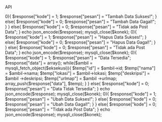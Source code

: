API 
<?php
require("koneksi.php");

if($_SERVER["REQUEST_METHOD"] == "POST"){
    $nama = $_POST["nama"];
    $lokasi = $_POST["lokasi"];
    $deskripsi = $_POST["deskripsi"];
    $urlmap = $_POST["urlmap"];
    
    $perintah = "INSERT INTO tbl_mixuewongkito (nama, lokasi, deskripsi, urlmap) VALUES ('$nama', '$lokasi', '$deskripsi', '$urlmap')";
    $eksekusi = mysqli_query($konek, $perintah);
    $cek = mysqli_affected_rows($konek);
    
    if($cek>0){
        $response["kode"] = 1;
        $response["pesan"] = "Tambah Data Sukses!";
    }
    else{
        $response["kode"] = 0;
        $response["pesan"] = "Tambah Data Gagal!";
    }
}
else{
    $response["kode"] = 0;
    $response["pesan"] = "Tidak ada Post Data";
}

echo json_encode($response);
mysqli_close($konek);


<?php
require("koneksi.php");

if($_SERVER["REQUEST_METHOD"] == "POST"){
    $id = $_POST["id"];
    
    $perintah = "DELETE FROM tbl_mixuewongkito WHERE id='$id'";
    $eksekusi = mysqli_query($konek, $perintah);
    $cek = mysqli_affected_rows($konek);
    
    if($cek>0){
        $response["kode"] = 1;
        $response["pesan"] = "Hapus Data Sukses!";
    }
    else{
        $response["kode"] = 0;
        $response["pesan"] = "Hapus Data Gagal!";
    }
}
else{
    $response["kode"] = 0;
    $response["pesan"] = "Tidak ada Post Data";
}

echo json_encode($response);
mysqli_close($konek);

<?php
    $db_host = "localhost";
    $db_name = "id20921000_dbmixuewongkito";
    $db_user = "id20921000_usermixuewongkito";
    $db_pass = "Mixuewongkito01*";
    
    $konek = mysqli_connect($db_host, $db_user, $db_pass, $db_name) or die("Database Tidak Terhubung");


<?php
    require("koneksi.php");
    
    $perintah = "SELECT * FROM tbl_mixuewongkito";
    $eksekusi = mysqli_query($konek, $perintah);
    
    $cek = mysqli_affected_rows($konek);
    
    if($cek>0){
        $response["kode"] = 1;
        $response["pesan"] = "Data Tersedia";
        $response["data"] = array();
        
        while($ambil = mysqli_fetch_object($eksekusi)){
            $temp["id"] = $ambil->id;
            $temp["nama"] = $ambil->nama;
            $temp["lokasi"] = $ambil->lokasi;
            $temp["deskripsi"] = $ambil ->deskripsi;
            $temp["urlmap"] = $ambil ->urlmap;
            
            array_push($response["data"], $temp);
        }
    }
    else{
        $response["kode"] = 0;
        $response["pesan"] = "Data Tidak Tersedia";
    }
    
    echo json_encode($response);
    mysqli_close($konek);

<?php
require("koneksi.php");

if($_SERVER["REQUEST_METHOD"] == "POST"){
    $id = $_POST["id"];
    $nama = $_POST["nama"];
    $lokasi = $_POST["lokasi"];
    $deskripsi = $_POST["deskripsi"];
    $urlmap = $_POST["urlmap"];
    
    $perintah = "UPDATE tbl_mixuewongkito SET nama='$nama', lokasi='$lokasi', deskripsi='$deskripsi', urlmap='urlmap' WHERE id='$id'";
    $eksekusi = mysqli_query($konek, $perintah);
    $cek = mysqli_affected_rows($konek);
    
    if($cek>0){
        $response["kode"] = 1;
        $response["pesan"] = "Ubah Data Sukses!";
    }
    else{
        $response["kode"] = 0;
        $response["pesan"] = "Ubah Data Gagal!";
    }
}
else{
    $response["kode"] = 0;
    $response["pesan"] = "Tidak ada Post Data";
}

echo json_encode($response);
mysqli_close($konek);